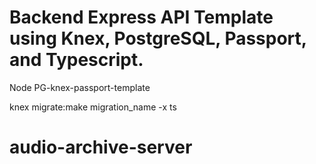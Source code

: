 # Backend Express API Template using Knex, PostgreSQL, Passport, and Typescript.

 Node PG-knex-passport-template


knex migrate:make migration_name -x ts
# audio-archive-server
